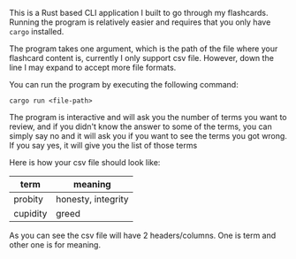 This is a Rust based CLI application I built to go through my flashcards. Running the program is relatively easier and requires that you only have ```cargo``` installed.

The program takes one argument, which is the path of the file where your flashcard content is, currently I only support csv file. However, down the line I may expand to accept more file formats. 

You can run the program by executing the following command:

```cargo run <file-path>```

The program is interactive and will ask you the number of terms you want to review, and if you didn't know the answer to some of the terms, you can simply say no and it will ask you if you want to see the terms you got wrong. If you say yes, it will give you the list of those terms

Here is how your csv file should look like:


| term | meaning |
| ------|------- |
| probity | honesty, integrity |
| cupidity | greed |

As you can see the csv file will have 2 headers/columns. One is term and other one is for meaning.

